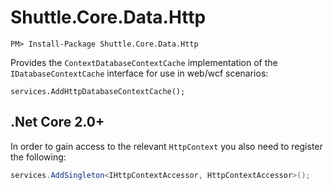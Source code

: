 # Shuttle.Core.Data.Http

```
PM> Install-Package Shuttle.Core.Data.Http
```

Provides the `ContextDatabaseContextCache` implementation of the `IDatabaseContextCache` interface for use in web/wcf scenarios:

```
services.AddHttpDatabaseContextCache();
```

## .Net Core 2.0+

In order to gain access to the relevant `HttpContext` you also need to register the following:

```c#
services.AddSingleton<IHttpContextAccessor, HttpContextAccessor>();
```

